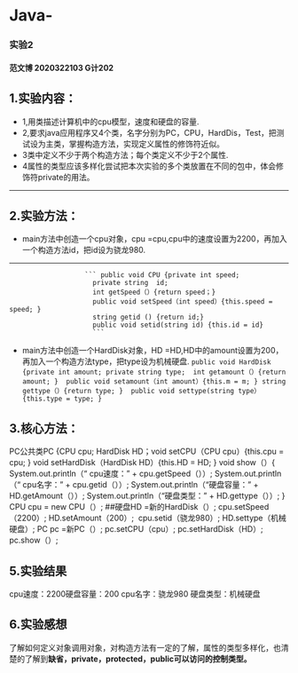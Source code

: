 # Java-
### 实验2
 #### 范文博 2020322103 G计202
## 1.实验内容：
- 1,用类描述计算机中的cpu模型，速度和硬盘的容量.
- 2,要求java应用程序又4个类，名字分别为PC，CPU，HardDis，Test，把测试设为主类，掌握构造方法，实现定义属性的修饰符近似。
- 3类中定义不少于两个构造方法；每个类定义不少于2个属性.
- 4属性的类型应该多样化尝试把本次实验的多个类放置在不同的包中，体会修饰符private的用法。
---
## 2.实验方法：
- main方法中创造一个cpu对象，cpu =cpu,cpu中的速度设置为2200，再加入一个构造方法id，把id设为骁龙980.
---
                       ``` public void CPU {private int speed;
                         private string  id;
                         int getSpeed（）{return speed；} 
                         public void setSpeed（int speed）{this.speed = speed; }
                         string getid () {return id;} 
                         public void setid(string id) {this.id = id}   
                         ```      
- main方法中创造一个HardDisk对象，HD =HD,HD中的amount设置为200，再加入一个构造方法type，把type设为机械硬盘.
                                        ```public void HardDisk {private int amount;
                                        private string type; 
                                        int getamount（）{return amount; } 
                                        public void setamount（int amount）{this.m = m; }
                                        string gettype（）{return type; } 
                                        public void settype(string type）{this.type = type; }
                                        ``` 
## 3.核心方法：
 PC公共类PC {CPU cpu; HardDisk HD；void setCPU（CPU cpu）{this.cpu = cpu; } 
                                  void setHardDisk（HardDisk HD）{this.HD = HD; } 
                                  void show（）{
                                  System.out.println（“ cpu速度：” + cpu.getSpeed（））; 
                                  System.out.println（“ cpu名字：” + cpu.getid（））; 
                                  System.out.println（“硬盘容量：” + HD.getAmount（））;
                                  System.out.println（“硬盘类型：” + HD.gettype（））;
}
CPU cpu = new CPU（）; ##硬盘HD =新的HardDisk（）;
                                                      cpu.setSpeed（2200）; HD.setAmount（200）; 
                                                      cpu.setid（骁龙980）; HD.settype（机械硬盘）; 
                                                      PC pc =新PC（）;
                                                      pc.setCPU（cpu）; pc.setHardDisk（HD）; 
                                                      pc.show（）;
## 5.实验结果
cpu速度：2200硬盘容量：200 cpu名字：骁龙980 硬盘类型：机械硬盘 
## 6.实验感想
了解如何定义对象调用对象，对构造方法有一定的了解，属性的类型多样化，也清楚的了解到**缺省，private，protected，public可以访问的控制类型。** 
